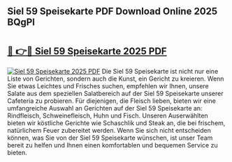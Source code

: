 ## Siel 59 Speisekarte PDF Download Online 2025 BQgPI

# <h2><a href="http://gca2pjf.nevu.top/?p=Siel+59+Speisekarte">🔗 👉🔴 Siel 59 Speisekarte 2025 PDF</a></h2>

[![Siel 59 Speisekarte 2025 PDF](https://i.imgur.com/dBaPXMq.png)](http://gca2pjf.nevu.top/?p=Siel+59+Speisekarte)
Die Siel 59 Speisekarte ist nicht nur eine Liste von Gerichten, sondern auch die Kunst, ein Gericht zu kreieren. Wenn Sie etwas Leichtes und Frisches suchen, empfehlen wir Ihnen, unsere Salate aus dem speziellen Salatbereich auf der Siel 59 Speisekarte unserer Cafeteria zu probieren. Für diejenigen, die Fleisch lieben, bieten wir eine umfangreiche Auswahl an Gerichten auf der Siel 59 Speisekarte an: Rindfleisch, Schweinefleisch, Huhn und Fisch. Unseren Auserwählten bieten wir köstliche Gerichte wie Schaschlik und Steak an, die bei frischem, natürlichem Feuer zubereitet werden. Wenn Sie sich nicht entscheiden können, was Sie von der Siel 59 Speisekarte wünschen, ist unser Team bereit zu helfen und Ihnen einen komfortablen und bequemen Service zu bieten.
